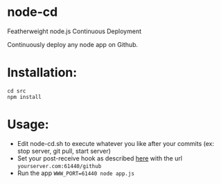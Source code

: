 node-cd
=======

Featherweight node.js Continuous Deployment

Continuously deploy any node app on Github.

# Installation: 

```git clone https://github.com/A21z/node-cd.git
cd src
npm install
```

# Usage:

* Edit node-cd.sh to execute whatever you like after your commits (ex: stop server, git pull, start server)
* Set your post-receive hook as described [here](https://help.github.com/articles/post-receive-hooks) with the url `yourserver.com:61440/github`
* Run the app
```WWW_PORT=61440 node app.js```
